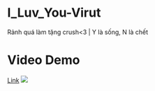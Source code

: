 # I_Luv_You-Virut
Rảnh quá làm tặng crush&lt;3 | Y là sống, N là chết
# Video Demo
[Link](https://youtu.be/ReC-9ONhvFA)
![](https://youtu.be/ReC-9ONhvFA)
